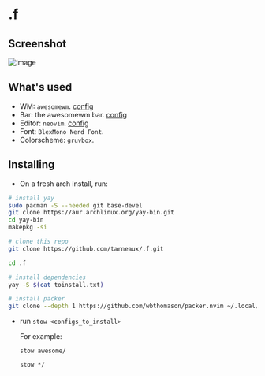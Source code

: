 # .f

## Screenshot
![image](https://user-images.githubusercontent.com/62650051/204324745-7b7c1fd1-5bbb-40a0-b9a1-c1bdaab9fea1.png)

## What's used
- WM: `awesomewm`. [config](awesome/.config/awesome)
- Bar: the awesomewm bar. [config](awesome/.config/awesome)
- Editor: `neovim`. [config](neovim/.config/nvim)
- Font: `BlexMono Nerd Font`.
- Colorscheme: `gruvbox`.


## Installing
- On a fresh arch install, run:
```bash
# install yay
sudo pacman -S --needed git base-devel
git clone https://aur.archlinux.org/yay-bin.git
cd yay-bin
makepkg -si

# clone this repo
git clone https://github.com/tarneaux/.f.git

cd .f

# install dependencies
yay -S $(cat toinstall.txt)

# install packer
git clone --depth 1 https://github.com/wbthomason/packer.nvim ~/.local/share/nvim/site/pack/packer/start/packer.nvim
```
- run `stow <configs_to_install>`

  For example:

  `stow awesome/`

  `stow */`


